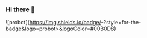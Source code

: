 ### Hi there 👋

<!--
**Stianlars1/Stianlars1** is a ✨ _special_ ✨ repository because its `README.md` (this file) appears on your GitHub profile.

Here are some ideas to get you started:

- 🔭 I’m currently working on ...
- 🌱 I’m currently learning ...
- 👯 I’m looking to collaborate on ...
- 🤔 I’m looking for help with ...
- 💬 Ask me about ...
- 📫 How to reach me: ...
- 😄 Pronouns: ...
- ⚡ Fun fact: ...
-->

![probot](https://img.shields.io/badge/<Badge Text>-<Background Color>?style=for-the-badge&logo=probot>&logoColor=#00B0D8)

